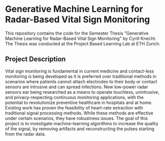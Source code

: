 # Generative Machine Learning for Radar-Based Vital Sign Monitoring

This repository contains the code for the Semester Thesis "Generative Machine Learning for Radar-Based Vital Sign Monitoring" by Cyrill Knecht.
The Thesis was conducted at the Project Based Learning Lab at ETH Zurich.

## Project Description
Vital sign monitoring is fundamental in current medicine and contact-less monitoring
is being developed as it is preferred over traditional methods in scenarios
where patients cannot attach electrodes to 
their body or contact sensors are intrusive and can spread infections.
New low-power radar sensors ear being researched as a means to operate touchless, unintrusive,
and privacy-respecting continuous monitoring applications,
with the potential to revolutionize preventive healthcare in hospitals and at home.
Existing work has proven the feasibility of heart-rate extraction with traditional signal processing methods.
While these methods are effective under certain scenarios, they have robustness
issues.
The goal of this project is to investigate machine-learning algorithms to increase the quality of the signal,
by removing artifacts and reconstructing the pulses starting from the radar data.